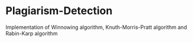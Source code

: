 # Plagiarism-Detection
Implementation of Winnowing algorithm, Knuth-Morris-Pratt algorithm and Rabin-Karp algorithm
